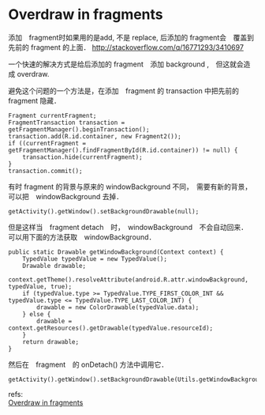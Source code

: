 # Overdraw in fragments

添加　fragment时如果用的是add, 不是 replace, 后添加的 fragment会　覆盖到先前的 fragment 的上面．
http://stackoverflow.com/q/16771293/3410697

一个快速的解决方式是给后添加的 fragment　添加 background ,　但这就会造成 overdraw.

避免这个问题的一个方法是，在添加　fragment 的 transaction 中把先前的 fragment 隐藏．

	Fragment currentFragment;
	FragmentTransaction transaction = getFragmentManager().beginTransaction();
	transaction.add(R.id.container, new Fragment2());
	if ((currentFragment = getFragmentManager().findFragmentById(R.id.container)) != null) {
	    transaction.hide(currentFragment);
	}
	transaction.commit();

有时 fragment 的背景与原来的 windowBackground 不同，　需要有新的背景，可以把　windowBackground 去掉．

	getActivity().getWindow().setBackgroundDrawable(null);
但是这样当　fragment detach　时，　windowBackground　不会自动回来．　可以用下面的方法获取　windowBackground．

	public static Drawable getWindowBackground(Context context) {
	    TypedValue typedValue = new TypedValue();
	    Drawable drawable;
	    context.getTheme().resolveAttribute(android.R.attr.windowBackground, typedValue, true);
	    if (typedValue.type >= TypedValue.TYPE_FIRST_COLOR_INT && typedValue.type <= TypedValue.TYPE_LAST_COLOR_INT) {
	        drawable = new ColorDrawable(typedValue.data);
	    } else {
	        drawable = context.getResources().getDrawable(typedValue.resourceId);
	    }
	    return drawable;
	}
然后在　fragment　的 onDetach() 方法中调用它．

	getActivity().getWindow().setBackgroundDrawable(Utils.getWindowBackground(getActivity()));

refs:  
[Overdraw in fragments](http://androidshenanigans.blogspot.jp/2015/03/overdraw-in-fragments.html)  